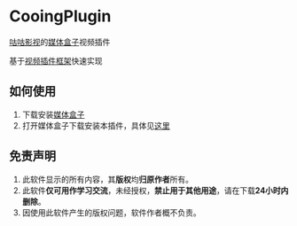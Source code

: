# CooingPlugin

[咕咕影视](https://cooing.cc/)的[媒体盒子](https://github.com/RyensX/MediaBox/)视频插件


基于[视频插件框架](https://github.com/RyensX/MediaBoxBasePlugin)快速实现

## 如何使用

1. 下载安装[媒体盒子](https://github.com/RyensX/MediaBox/)
2. 打开媒体盒子下载安装本插件，具体见[这里](https://ryensx.github.io/MediaBoxPluginRepository/start.html)

## 免责声明

1. 此软件显示的所有内容，其**版权**均**归原作者**所有。
2. 此软件**仅可用作学习交流**，未经授权，**禁止用于其他用途**，请在下载**24小时内删除**。
3. 因使用此软件产生的版权问题，软件作者概不负责。
